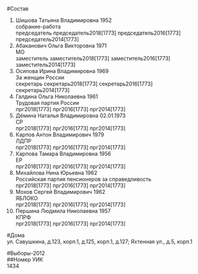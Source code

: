 #Состав  
1. Шишова Татьяна Владимировна 1952  
    собрание-работа  
    председатель председатель2018[1773] председатель2016[1773] председатель2014[1773]  
2. Абаканович Ольга Викторовна 1971  
    МО  
    заместитель заместитель2018[1773] заместитель2016[1773] заместитель2014[1773]  
3. Осипова Ирина Владимировна 1969  
    За женщин России  
    секретарь секретарь2018[1773] секретарь2016[1773] секретарь2014[1773]  
4. Галдина Ольга Николаевна 1961  
    Трудовая партия России  
    прг2018[1773] прг2016[1773] прг2014[1773]  
5. Дёмина Наталья Владимировна 02.01.1973  
    СР  
    прг2018[1773] прг2016[1773] прг2014[1773]  
6. Карпов Антон Владимирович 1979  
    ЛДПР  
    прг2018[1773] прг2016[1773] прг2014[1773]  
7. Карпова Тамара Владимировна 1956  
    ЕР  
    прг2018[1773] прг2016[1773] прг2014[1773]  
8. Михайлова Нина Юрьевна 1962  
    Российская партия пенсионеров за справедливость  
    прг2018[1773] прг2016[1773] прг2014[1773]  
9. Мохов Сергей Владимирович 1962  
    ЯБЛОКО  
    прг2018[1773] прг2016[1773] прг2014[1773]  
10. Першина Людмила Николаевна 1957  
    КПРФ  
    прг2018[1773] прг2016[1773] прг2014[1773]  

#Дома  
ул. Савушкина,  д.123, корп.1, д.125, корп.1, д.127; Яхтенная ул.,  д.5, корп.1  
  
#Выборы-2012  
##Номер УИК  
1434  
